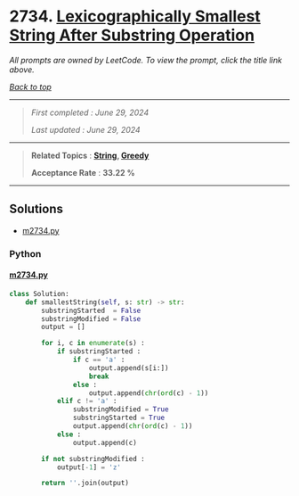 # 2734. [Lexicographically Smallest String After Substring Operation](<https://leetcode.com/problems/lexicographically-smallest-string-after-substring-operation>)

*All prompts are owned by LeetCode. To view the prompt, click the title link above.*

*[Back to top](<../README.md>)*

------

> *First completed : June 29, 2024*
>
> *Last updated : June 29, 2024*

------

> **Related Topics** : **[String](<by_topic/String.md>), [Greedy](<by_topic/Greedy.md>)**
>
> **Acceptance Rate** : **33.22 %**

------

## Solutions

- [m2734.py](<../my-submissions/m2734.py>)
### Python
#### [m2734.py](<../my-submissions/m2734.py>)
```Python
class Solution:
    def smallestString(self, s: str) -> str:
        substringStarted  = False
        substringModified = False
        output = []

        for i, c in enumerate(s) :
            if substringStarted :
                if c == 'a' :
                    output.append(s[i:])
                    break
                else :
                    output.append(chr(ord(c) - 1))
            elif c != 'a' :
                substringModified = True
                substringStarted = True
                output.append(chr(ord(c) - 1))
            else :
                output.append(c)

        if not substringModified :
            output[-1] = 'z'

        return ''.join(output)
```

